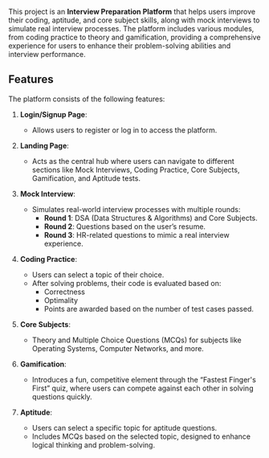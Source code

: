 This project is an **Interview Preparation Platform** that helps users improve their coding, aptitude, and core subject skills, along with mock interviews to simulate real interview processes. The platform includes various modules, from coding practice to theory and gamification, providing a comprehensive experience for users to enhance their problem-solving abilities and interview performance.

## Features

The platform consists of the following features:

1. **Login/Signup Page**:
   - Allows users to register or log in to access the platform.

2. **Landing Page**:
   - Acts as the central hub where users can navigate to different sections like Mock Interviews, Coding Practice, Core Subjects, Gamification, and Aptitude tests.

3. **Mock Interview**:
   - Simulates real-world interview processes with multiple rounds:
     - **Round 1**: DSA (Data Structures & Algorithms) and Core Subjects.
     - **Round 2**: Questions based on the user’s resume.
     - **Round 3**: HR-related questions to mimic a real interview experience.

4. **Coding Practice**:
   - Users can select a topic of their choice.
   - After solving problems, their code is evaluated based on:
     - Correctness
     - Optimality
     - Points are awarded based on the number of test cases passed.

5. **Core Subjects**:
   - Theory and Multiple Choice Questions (MCQs) for subjects like Operating Systems, Computer Networks, and more.

6. **Gamification**:
   - Introduces a fun, competitive element through the “Fastest Finger's First” quiz, where users can compete against each other in solving questions quickly.

7. **Aptitude**:
   - Users can select a specific topic for aptitude questions.
   - Includes MCQs based on the selected topic, designed to enhance logical thinking and problem-solving.
